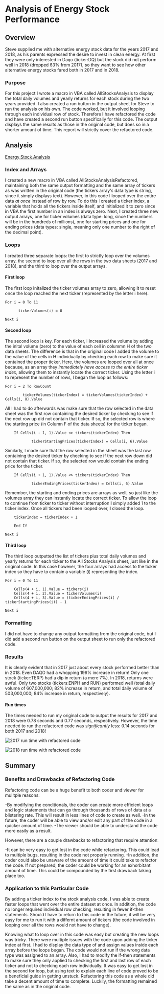 # Analysis of Energy Stock Performance

## Overview
Steve supplied me with alternative energy stock data for the years 2017 and 2018, as his parents expressed the desire to invest in clean energy.  At first they were only interested in Daqo (ticker:DQ) but the stock did not perform well in 2018 (dropped 63% from 2017), so they want to see how other alternative energy stocks fared both in 2017 and in 2018.  

### Purpose
For this project I wrote a macro in VBA called AllStocksAnalysis to display the total daily volumes and yearly returns for each stock during the two years provided.  I also created a run button in the output sheet for Steve to run the analysis on his own.  The code worked, but it involved looping through each individual row of stock.  Therefore I have refactored the code and have created a second run button specifically for this code.  The output displays the same results as those in the original code, but does so in a shorter amount of time.  This report will strictly cover the refactored code.

## Analysis

[Energy Stock Analysis](https://github.com/MaxV6ft4/stock-analysis/blob/main/VBA_Challenge.xlsm)

### Index and Arrays
I created a new macro in VBA called AllStocksAnalysisRefactored, maintaining both the same output formatting and the same array of tickers as was written in the original code (the tickers array's data type is string, since it simply displays text).  However, in this code I looped over the entire data *at once* instead of row by row.  To do this I created a ticker index, a variable that holds all the tickers inside itself, and initialized it to zero since in VBA the first number in an index is always zero.  Next, I created three new output arrays, one for ticker volumes (data type: long, since the numbers will be in the hundreds of millions), one for starting prices and one for ending prices (data types: single, meaning only one number to the right of the decimal point).

### Loops
I created three separate loops: the first to strictly loop over the volumes array, the second to loop over all the rows in the two data sheets (2017 and 2018), and the third to loop over the output arrays.

#### First loop
The first loop initalized the ticker volumes array to zero, allowing it to reset once the loop reached the next ticker (represented by the letter i here).

    For i = 0 To 11
    
          tickerVolumes(i) = 0
          
    Next i
        

#### Second loop
The second loop is key.  For each ticker, I increased the volume by adding the inital volume (zero) to the value of each cell in colummn H of the two data sheets.  The difference is that in the original code I added the volume to the value of the cells in H individually by checking each row to make sure it contained the proper ticker.  Here, the volumes are looped over all at once because, as an array they *immediately have access to the entire ticker index*, allowing them to instantly locate the correct ticker.  Using the letter i to represent the number of rows, I began the loop as follows:

    For i = 2 To RowCount
    
            tickerVolumes(tickerIndex) = tickerVolumes(tickerIndex) + Cells(i, 8).Value

All I had to do afterwards was make sure that the row selected in the data sheet was the first row containing the desired ticker by checking to see if the next row up did not contain that ticker.  If so, the selected row is where the starting price (in Column F of the data sheets) for the ticker began.  

        If Cells(i - 1, 1).Value <> tickers(tickerIndex) Then
            
                tickerStartingPrices(tickerIndex) = Cells(i, 6).Value
                

Similarly, I made sure that the row selected in the sheet was the last row containing the desired ticker by checking to see if the next row down did not contain that ticker.  If so, the selected row would contain the ending price for the ticker.  

        If Cells(i + 1, 1).Value <> tickers(tickerIndex) Then
            
                tickerEndingPrices(tickerIndex) = Cells(i, 6).Value

Remember, the starting and ending prices are arrays as well, so just like the volumes array they can instantly locate the correct ticker.  To allow the loop to continue from ticker to ticker without interruption I simply added 1 to the ticker index.  Once all tickers had been looped over, I closed the loop.

        tickerIndex = tickerIndex + 1
        
        End If
        
    Next i

#### Third loop
The third loop outputted the list of tickers plus total daily volumes and yearly returns for each ticker to the All Stocks Analysis sheet, just like in the original code.  In this case however, the four arrays had access to the ticker index so they have to contain a variable (i) representing the index.

    For i = 0 To 11
        
        Cells(4 + i, 1).Value = tickers(i)
        Cells(4 + i, 2).Value = tickerVolumes(i)
        Cells(4 + i, 3).Value = (tickerEndingPrices(i) / tickerStartingPrices(i)) - 1
        
    Next i

### Formatting
I did not have to change any output formatting from the original code, but I did add a second run button on the output sheet to run only the refactored code.

### Results
It is clearly evident that in 2017 just about every stock performed better than in 2018. Even DAQO had a whopping 199% increase in return!  Only one stock (ticker:TERP) had a dip in return (a mere 7%).  In 2018, returns were awful.  Only two stocks (tickers:ENPH and RUN) performed well (total daily volume of 607,000,000; 82% increase in return, and total daily volume of 503,000,000; 84% increase in return, respectively).

#### Run times
The times needed to run my original code to output the results for 2017 and 2018 were 0.78 seconds and 0.77 seconds, respectively.  However, the time needed to run the refactored code was *significantly* less: 0.14 seconds for both 2017 and 2018!

![2017 run time with refactored code](https://github.com/MaxV6ft4/stock-analysis/blob/main/Resources/VBA_Challenge_2017.png)

![2018 run time with refactored code](https://github.com/MaxV6ft4/stock-analysis/blob/main/Resources/VBA_Challenge_2018.png)

## Summary

### Benefits and Drawbacks of Refactoring Code
Refactoring code can be a huge benefit to both coder and viewer for mulitple reasons:

-By modifying the conditionals, the coder can create more efficient loops and logic statements that can go through thousands of rows of data at a blistering rate.  This will result in less lines of code to create as well.
-In the future, the coder will be able to view and/or edit any part of the code in a quicker amount of time.
-The viewer should be able to understand the code more easily as a result.

However, there are a couple drawbacks to refactoring that require attention:

-It can be very easy to get lost in the code while refactoring.  This could lead to multiple bugs, resulting in the code not properly running.
-In addition, the coder could also be unaware of the amount of time it could take to refactor the code.  If not prepared, the coder could be working for an exhorbitant amount of time.  This could be compounded by the first drawback taking place too.

### Application to this Particular Code

By adding a ticker index to the stock analysis code, I was able to create faster loops that went over the entire dataset at once.  In addition, the code no longer required individual row checking, resulting in fewer if-then statements.  Should I have to return to this code in the future, it will be very easy for me to run it with a differnt amount of tickers (the code involved in looping over all the rows would not have to change).

Knowing what to loop over in this code was easy but creating the new loops was tricky.  There were multiple issues with the code upon adding the ticker index at first.  I had to display the data type of and assign values inside each array before the loops began.  The code would not run if the wrong data type was assigned to an array.  Also, I had to modify the if-then statements to make sure they only applied to checking the first and last row of each ticker and not to checking each row individually.  It was easy to get lost in the second for loop, but using text to explain each line of code proved to be a beneficial guide in getting unstuck.  Refactoring this code as a whole did take a decent amount of time to complete.  Luckily, the formatting remained the same as in the original code.
